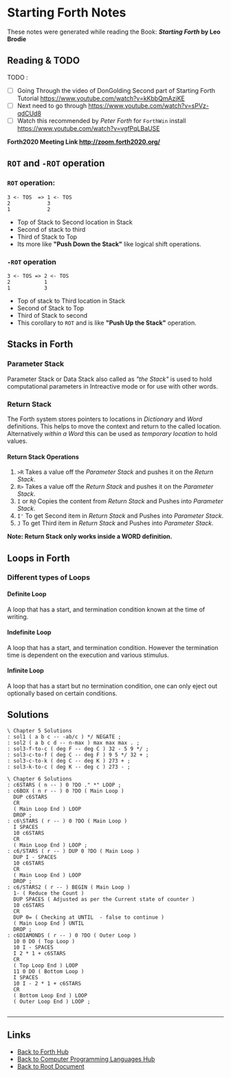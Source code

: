 # Starting Forth Notes

These notes were generated while reading the Book:
***Starting Forth* by Leo Brodie**

## Reading & TODO

TODO :

- [ ] Going Through the video of DonGolding Second part of Starting Forth Tutorial <https://www.youtube.com/watch?v=kKbbQmAzjKE>
- [ ] Next need to go through <https://www.youtube.com/watch?v=sPVz-qdCUd8>
- [ ] Watch this recommended by *Peter Forth* for `ForthWin` install <https://www.youtube.com/watch?v=vgfPqLBaUSE>

**Forth2020 Meeting Link <http://zoom.forth2020.org/>**

## `ROT` and `-ROT` operation

### `ROT` operation:
```
3 <- TOS  => 1 <- TOS
2            3
1            2
```
- Top of Stack to Second location in Stack
- Second of stack to third
- Third of Stack to Top
- Its more like **"Push Down the Stack"** like logical shift operations.

### `-ROT` operation
```
3 <- TOS => 2 <- TOS
2           1
1           3
```
* Top of stack to Third location in Stack
* Second of Stack to Top
* Third of Stack to second
* This corollary to `ROT` and is like **"Push Up the Stack"** operation.

## Stacks in Forth

### Parameter Stack
Parameter Stack or Data Stack also called as *"the Stack"* is used to hold computational parameters in Intreactive mode or for use with other words.

### Return Stack
The Forth system stores pointers to locations in *Dictionary* and *Word* definitions. This helps to move the context and return to the called location. Alternatively *within a Word* this can be used as *temporary location* to hold values.

#### Return Stack Operations

1. `>R` Takes a value off the *Parameter Stack* and pushes it on the *Return Stack*.
2. `R>` Takes a value off the *Return Stack* and pushes it on the *Parameter Stack*.
3. `I` or `R@` Copies the content from *Return Stack* and Pushes into *Parameter Stack*.
4. `I'` To get Second item in *Return Stack* and Pushes into *Parameter Stack*.
5. `J` To get Third item in *Return Stack* and Pushes into *Parameter Stack*.

**Note: Return Stack only works inside a WORD definition.**

## Loops in Forth

### Different types of Loops

#### Definite Loop

A loop that has a start, and termination condition known at the time of writing.

#### Indefinite Loop

A loop that has a start, and termination condition. However the termination time is dependent on the execution and various stimulus.

#### Infinite Loop

A loop that has a start but no termination condition, one can only eject out optionally based on certain conditions.

## Solutions

```forth
\ Chapter 5 Solutions
: sol1 ( a b c -- -ab/c ) */ NEGATE ;
: sol2 ( a b c d -- n-max ) max max max . ;
: sol3-f-to-c ( deg F -- deg C ) 32 - 5 9 */ ;
: sol3-c-to-f ( deg C -- deg F ) 9 5 */ 32 + ;
: sol3-c-to-k ( deg C -- deg K ) 273 + ;
: sol3-k-to-c ( deg K -- deg c ) 273 - ;

\ Chapter 6 Solutions
: c6STARS ( n -- ) 0 ?DO ." *" LOOP ;
: c6BOX ( n r -- ) 0 ?DO ( Main Loop )
  DUP c6STARS
  CR
  ( Main Loop End ) LOOP
  DROP ;
: c6\STARS ( r -- ) 0 ?DO ( Main Loop )
  I SPACES
  10 c6STARS
  CR
  ( Main Loop End ) LOOP ;
: c6/STARS ( r -- ) DUP 0 ?DO ( Main Loop )
  DUP I - SPACES
  10 c6STARS
  CR
  ( Main Loop End ) LOOP
  DROP ;
: c6/STARS2 ( r -- ) BEGIN ( Main Loop )
  1- ( Reduce the Count )
  DUP SPACES ( Adjusted as per the Current state of counter )
  10 c6STARS
  CR
  DUP 0= ( Checking at UNTIL  - false to continue )
  ( Main Loop End ) UNTIL
  DROP ;
: c6DIAMONDS ( r -- ) 0 ?DO ( Outer Loop )
  10 0 DO ( Top Loop )
  10 I - SPACES
  I 2 * 1 + c6STARS
  CR
  ( Top Loop End ) LOOP
  11 0 DO ( Bottom Loop )
  I SPACES
  10 I - 2 * 1 + c6STARS
  CR
  ( Bottom Loop End ) LOOP
  ( Outer Loop End ) LOOP ;


```

----
<!-- Footer Begins Here -->
## Links

- [Back to Forth Hub](./README.md)
- [Back to Computer Programming Languages Hub](../README.md)
- [Back to Root Document](../../README.md)

